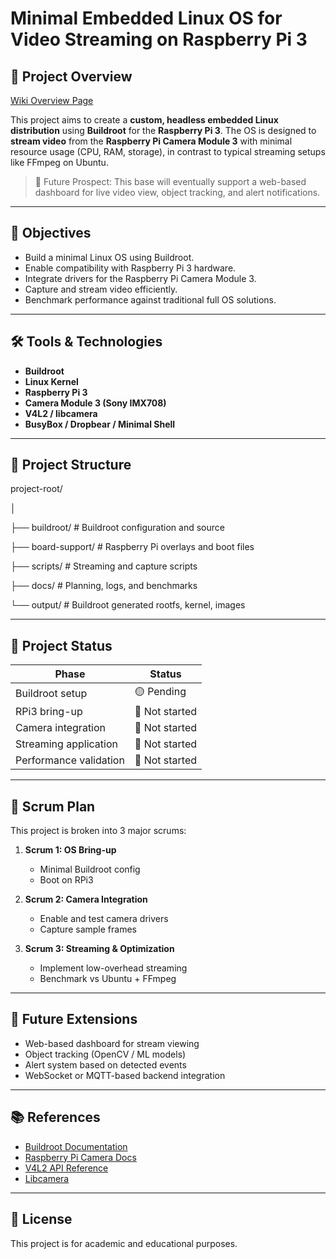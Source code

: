 # Minimal Embedded Linux OS for Video Streaming on Raspberry Pi 3

## 📌 Project Overview

[Wiki Overview Page](https://github.com/Priyanshu-Shah/StreamRoot/wiki/Project-Overview)

This project aims to create a **custom, headless embedded Linux distribution** using **Buildroot** for the **Raspberry Pi 3**. The OS is designed to **stream video** from the **Raspberry Pi Camera Module 3** with minimal resource usage (CPU, RAM, storage), in contrast to typical streaming setups like FFmpeg on Ubuntu.

> 🚀 Future Prospect: This base will eventually support a web-based dashboard for live video view, object tracking, and alert notifications.

---

## 🎯 Objectives

- Build a minimal Linux OS using Buildroot.
- Enable compatibility with Raspberry Pi 3 hardware.
- Integrate drivers for the Raspberry Pi Camera Module 3.
- Capture and stream video efficiently.
- Benchmark performance against traditional full OS solutions.

---

## 🛠️ Tools & Technologies

- **Buildroot**
- **Linux Kernel**
- **Raspberry Pi 3**
- **Camera Module 3 (Sony IMX708)**
- **V4L2 / libcamera**
- **BusyBox / Dropbear / Minimal Shell**

---

## 📁 Project Structure

project-root/

│

├── buildroot/ # Buildroot configuration and source

├── board-support/ # Raspberry Pi overlays and boot files

├── scripts/ # Streaming and capture scripts

├── docs/ # Planning, logs, and benchmarks

└── output/ # Buildroot generated rootfs, kernel, images


---

## 🚦 Project Status

| Phase                  | Status   |
|------------------------|----------|
| Buildroot setup        | 🟡 Pending |
| RPi3 bring-up          | 🔲 Not started |
| Camera integration     | 🔲 Not started |
| Streaming application  | 🔲 Not started |
| Performance validation | 🔲 Not started |

---

## 📅 Scrum Plan

This project is broken into 3 major scrums:

1. **Scrum 1: OS Bring-up**  
   - Minimal Buildroot config  
   - Boot on RPi3  

2. **Scrum 2: Camera Integration**  
   - Enable and test camera drivers  
   - Capture sample frames  

3. **Scrum 3: Streaming & Optimization**  
   - Implement low-overhead streaming  
   - Benchmark vs Ubuntu + FFmpeg  

---

## 📌 Future Extensions

- Web-based dashboard for stream viewing
- Object tracking (OpenCV / ML models)
- Alert system based on detected events
- WebSocket or MQTT-based backend integration

---

## 📚 References

- [Buildroot Documentation](https://buildroot.org/docs.html)
- [Raspberry Pi Camera Docs](https://www.raspberrypi.com/documentation/accessories/camera.html)
- [V4L2 API Reference](https://linuxtv.org/downloads/v4l-dvb-apis/)
- [Libcamera](https://libcamera.org/)

---

## 📜 License

This project is for academic and educational purposes.

